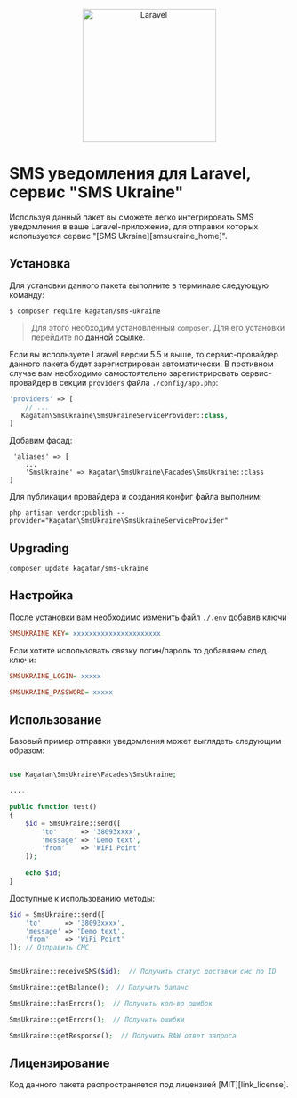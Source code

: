 <p align="center">
  <img src="https://laravel.com/assets/img/components/logo-laravel.svg" alt="Laravel" width="240" />
</p>

# SMS уведомления для Laravel, сервис "SMS Ukraine"

Используя данный пакет вы сможете легко интегрировать SMS уведомления в ваше Laravel-приложение, для отправки которых используется сервис "[SMS Ukraine][smsukraine_home]".

## Установка

Для установки данного пакета выполните в терминале следующую команду:

```shell
$ composer require kagatan/sms-ukraine
```

> Для этого необходим установленный `composer`. Для его установки перейдите по [данной ссылке][getcomposer].


Если вы используете Laravel версии 5.5 и выше, то сервис-провайдер данного пакета будет зарегистрирован автоматически. В противном случае вам необходимо самостоятельно зарегистрировать сервис-провайдер в секции `providers` файла `./config/app.php`:

```php
'providers' => [
    // ...
   Kagatan\SmsUkraine\SmsUkraineServiceProvider::class,
]
```

Добавим фасад:

```
 'aliases' => [
    ...
    'SmsUkraine' => Kagatan\SmsUkraine\Facades\SmsUkraine::class
]
```

Для публикации провайдера и создания конфиг файла выполним:
```
php artisan vendor:publish --provider="Kagatan\SmsUkraine\SmsUkraineServiceProvider"
```


## Upgrading
 
```
composer update kagatan/sms-ukraine
```
 
## Настройка
После установки вам необходимо изменить файл `./.env` добавив ключи

```ini
SMSUKRAINE_KEY= xxxxxxxxxxxxxxxxxxxxxx

```

Если хотите использовать связку логин/пароль то добавляем след ключи:

```ini
SMSUKRAINE_LOGIN= xxxxx

SMSUKRAINE_PASSWORD= xxxxx

```
 


## Использование

Базовый пример отправки уведомления может выглядеть следующим образом:

```php

use Kagatan\SmsUkraine\Facades\SmsUkraine;

....

public function test()
{
    $id = SmsUkraine::send([
        'to'      => '38093xxxx',
        'message' => 'Demo text',
        'from'    => 'WiFi Point'
    ]);
    
    echo $id;
}
```

Доступные к использованию методы:

```php
$id = SmsUkraine::send([
    'to'      => '38093xxxx',
    'message' => 'Demo text',
    'from'    => 'WiFi Point'
]); // Отправить СМС


SmsUkraine::receiveSMS($id);  // Получить статус доставки смс по ID

SmsUkraine::getBalance();  // Получить баланс

SmsUkraine::hasErrors();  // Получить кол-во ошибок

SmsUkraine::getErrors();  // Получить ошибки

SmsUkraine::getResponse();  // Получить RAW ответ запроса
```

## Лицензирование

Код данного пакета распространяется под лицензией [MIT][link_license].


[getcomposer]:https://getcomposer.org/download/
[smsukraine]:https://smsukraine.com.ua/